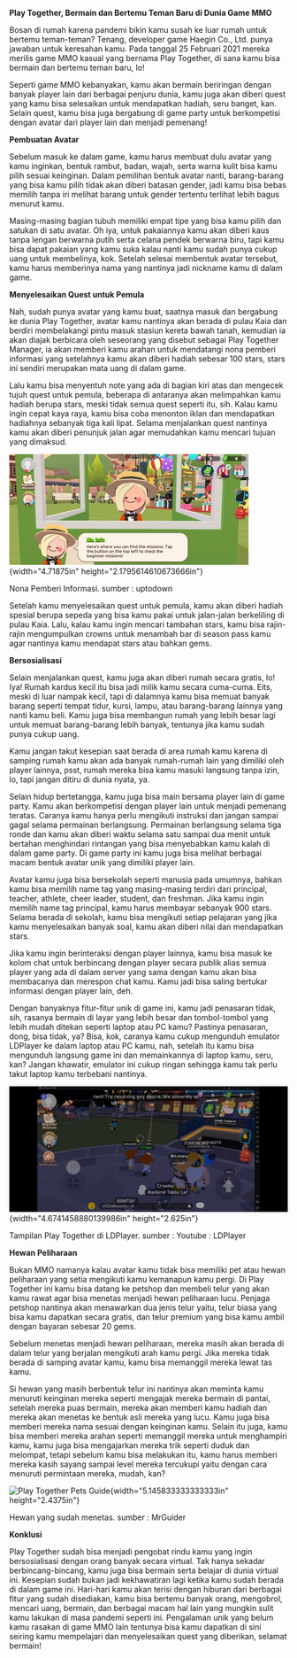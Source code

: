**Play Together, Bermain dan Bertemu Teman Baru di Dunia Game MMO**

Bosan di rumah karena pandemi bikin kamu susah ke luar rumah untuk
bertemu teman-teman? Tenang, developer game Haegin Co., Ltd. punya
jawaban untuk keresahan kamu. Pada tanggal 25 Februari 2021 mereka
merilis game MMO kasual yang bernama Play Together, di sana kamu bisa
bermain dan bertemu teman baru, lo!

Seperti game MMO kebanyakan, kamu akan bermain beriringan dengan banyak
player lain dari berbagai penjuru dunia, kamu juga akan diberi quest
yang kamu bisa selesaikan untuk mendapatkan hadiah, seru banget, kan.
Selain quest, kamu bisa juga bergabung di game party untuk berkompetisi
dengan avatar dari player lain dan menjadi pemenang!

**Pembuatan Avatar**

Sebelum masuk ke dalam game, kamu harus membuat dulu avatar yang kamu
inginkan, bentuk rambut, badan, wajah, serta warna kulit bisa kamu pilih
sesuai keinginan. Dalam pemilihan bentuk avatar nanti, barang-barang
yang bisa kamu pilih tidak akan diberi batasan gender, jadi kamu bisa
bebas memilih tanpa iri melihat barang untuk gender tertentu terlihat
lebih bagus menurut kamu.

Masing-masing bagian tubuh memiliki empat tipe yang bisa kamu pilih dan
satukan di satu avatar. Oh iya, untuk pakaiannya kamu akan diberi kaus
tanpa lengan berwarna putih serta celana pendek berwarna biru, tapi kamu
bisa dapat pakaian yang kamu suka kalau nanti kamu sudah punya cukup
uang untuk membelinya, kok. Setelah selesai membentuk avatar tersebut,
kamu harus memberinya nama yang nantinya jadi nickname kamu di dalam
game.

**Menyelesaikan Quest untuk Pemula**

Nah, sudah punya avatar yang kamu buat, saatnya masuk dan bergabung ke
dunia Play Together, avatar kamu nantinya akan berada di pulau Kaia dan
berdiri membelakangi pintu masuk stasiun kereta bawah tanah, kemudian ia
akan diajak berbicara oleh seseorang yang disebut sebagai Play Together
Manager, ia akan memberi kamu arahan untuk mendatangi nona pemberi
informasi yang setelahnya kamu akan diberi hadiah sebesar 100 stars,
stars ini sendiri merupakan mata uang di dalam game.

Lalu kamu bisa menyentuh note yang ada di bagian kiri atas dan mengecek
tujuh quest untuk pemula, beberapa di antaranya akan melimpahkan kamu
hadiah berupa stars, meski tidak semua quest seperti itu, sih. Kalau
kamu ingin cepat kaya raya, kamu bisa coba menonton iklan dan
mendapatkan hadiahnya sebanyak tiga kali lipat. Selama menjalankan quest
nantinya kamu akan diberi penunjuk jalan agar memudahkan kamu mencari
tujuan yang dimaksud.

![](./images/Play-Together/media/image1.jpg){width="4.71875in"
height="2.1795614610673666in"}

Nona Pemberi Informasi. sumber : uptodown

Setelah kamu menyelesaikan quest untuk pemula, kamu akan diberi hadiah
spesial berupa sepeda yang bisa kamu pakai untuk jalan-jalan berkeliling
di pulau Kaia. Lalu, kalau kamu ingin mencari tambahan stars, kamu bisa
rajin-rajin mengumpulkan crowns untuk menambah bar di season pass kamu
agar nantinya kamu mendapat stars atau bahkan gems.

**Bersosialisasi**

Selain menjalankan quest, kamu juga akan diberi rumah secara gratis, lo!
Iya! Rumah kardus kecil itu bisa jadi milik kamu secara cuma-cuma. Eits,
meski di luar nampak kecil, tapi di dalamnya kamu bisa memuat banyak
barang seperti tempat tidur, kursi, lampu, atau barang-barang lainnya
yang nanti kamu beli. Kamu juga bisa membangun rumah yang lebih besar
lagi untuk memuat barang-barang lebih banyak, tentunya jika kamu sudah
punya cukup uang.

Kamu jangan takut kesepian saat berada di area rumah kamu karena di
samping rumah kamu akan ada banyak rumah-rumah lain yang dimiliki oleh
player lainnya, psst, rumah mereka bisa kamu masuki langsung tanpa izin,
lo, tapi jangan ditiru di dunia nyata, ya.

Selain hidup bertetangga, kamu juga bisa main bersama player lain di
game party. Kamu akan berkompetisi dengan player lain untuk menjadi
pemenang teratas. Caranya kamu hanya perlu mengikuti instruksi dan
jangan sampai gagal selama permainan berlangsung. Permainan berlangsung
selama tiga ronde dan kamu akan diberi waktu selama satu sampai dua
menit untuk bertahan menghindari rintangan yang bisa menyebabkan kamu
kalah di dalam game party. Di game party ini kamu juga bisa melihat
berbagai macam bentuk avatar unik yang dimiliki player lain.

Avatar kamu juga bisa bersekolah seperti manusia pada umumnya, bahkan
kamu bisa memilih name tag yang masing-masing terdiri dari principal,
teacher, athlete, cheer leader, student, dan freshman. Jika kamu ingin
memilih name tag principal, kamu harus membayar sebanyak 900 stars.
Selama berada di sekolah, kamu bisa mengikuti setiap pelajaran yang jika
kamu menyelesaikan banyak soal, kamu akan diberi nilai dan mendapatkan
stars.

Jika kamu ingin berinteraksi dengan player lainnya, kamu bisa masuk ke
kolom chat untuk berbincang dengan player secara publik alias semua
player yang ada di dalam server yang sama dengan kamu akan bisa
membacanya dan merespon chat kamu. Kamu jadi bisa saling bertukar
informasi dengan player lain, deh.

Dengan banyaknya fitur-fitur unik di game ini, kamu jadi penasaran
tidak, sih, rasanya bermain di layar yang lebih besar dan tombol-tombol
yang lebih mudah ditekan seperti laptop atau PC kamu? Pastinya
penasaran, dong, bisa tidak, ya? Bisa, kok, caranya kamu cukup mengunduh
emulator LDPlayer ke dalam laptop atau PC kamu, nah, setelah itu kamu
bisa mengunduh langsung game ini dan memainkannya di laptop kamu, seru,
kan? Jangan khawatir, emulator ini cukup ringan sehingga kamu tak perlu
takut laptop kamu terbebani nantinya.

![](./images/Play-Together/media/image2.jpeg){width="4.6741458880139986in"
height="2.625in"}

Tampilan Play Together di LDPlayer. sumber : Youtube : LDPlayer

**Hewan Peliharaan**

Bukan MMO namanya kalau avatar kamu tidak bisa memiliki pet atau hewan
peliharaan yang setia mengikuti kamu kemanapun kamu pergi. Di Play
Together ini kamu bisa datang ke petshop dan membeli telur yang akan
kamu rawat agar bisa menetas menjadi hewan peliharaan lucu. Penjaga
petshop nantinya akan menawarkan dua jenis telur yaitu, telur biasa yang
bisa kamu dapatkan secara gratis, dan telur premium yang bisa kamu ambil
dengan bayaran sebesar 20 gems.

Sebelum menetas menjadi hewan peliharaan, mereka masih akan berada di
dalam telur yang berjalan mengikuti arah kamu pergi. Jika mereka tidak
berada di samping avatar kamu, kamu bisa memanggil mereka lewat tas
kamu.

Si hewan yang masih berbentuk telur ini nantinya akan meminta kamu
menuruti keinginan mereka seperti mengajak mereka bermain di pantai,
setelah mereka puas bermain, mereka akan memberi kamu hadiah dan mereka
akan menetas ke bentuk asli mereka yang lucu. Kamu juga bisa memberi
mereka nama sesuai dengan keinginan kamu. Selain itu juga, kamu bisa
memberi mereka arahan seperti memanggil mereka untuk menghampiri kamu,
kamu juga bisa mengajarkan mereka trik seperti duduk dan melompat,
tetapi sebelum kamu bisa melakukan itu, kamu harus memberi mereka kasih
sayang sampai level mereka tercukupi yaitu dengan cara menuruti
permintaan mereka, mudah, kan?

![Play Together Pets
Guide](./images/Play-Together/media/image3.jpeg){width="5.145833333333333in"
height="2.4375in"}

Hewan yang sudah menetas. sumber : MrGuider

**Konklusi**

Play Together sudah bisa menjadi pengobat rindu kamu yang ingin
bersosialisasi dengan orang banyak secara virtual. Tak hanya sekadar
berbincang-bincang, kamu juga bisa bermain serta belajar di dunia
virtual ini. Kesepian sudah bukan jadi kekhawatiran lagi ketika kamu
sudah berada di dalam game ini. Hari-hari kamu akan terisi dengan
hiburan dari berbagai fitur yang sudah disediakan, kamu bisa bertemu
banyak orang, mengobrol, mencari uang, bermain, dan berbagai macam hal
lain yang mungkin sulit kamu lakukan di masa pandemi seperti ini.
Pengalaman unik yang belum kamu rasakan di game MMO lain tentunya bisa
kamu dapatkan di sini seiring kamu mempelajari dan menyelesaikan quest
yang diberikan, selamat bermain!
